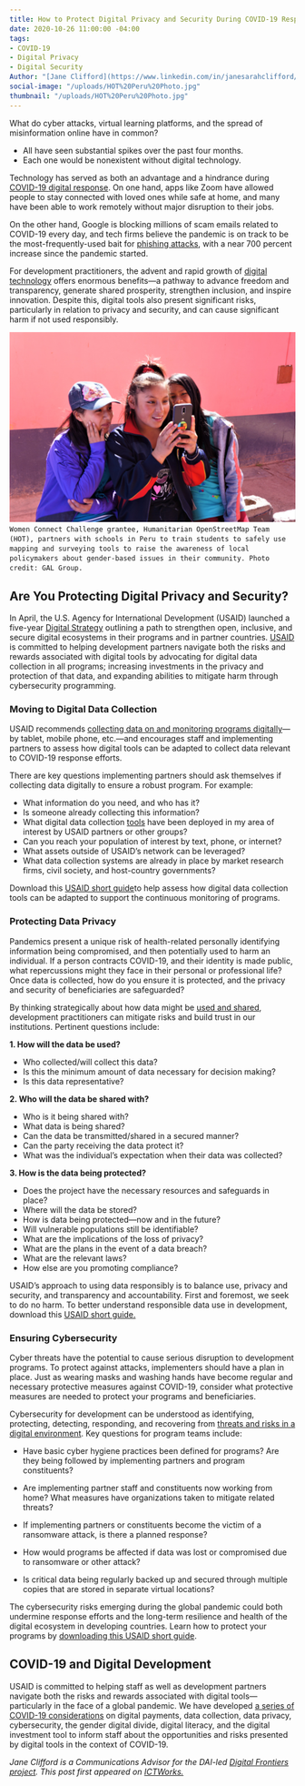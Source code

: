```yaml
---
title: How to Protect Digital Privacy and Security During COVID-19 Response
date: 2020-10-26 11:00:00 -04:00
tags:
- COVID-19
- Digital Privacy
- Digital Security
Author: "[Jane Clifford](https://www.linkedin.com/in/janesarahclifford/)"
social-image: "/uploads/HOT%20Peru%20Photo.jpg"
thumbnail: "/uploads/HOT%20Peru%20Photo.jpg"
---
```


What do cyber attacks, virtual learning platforms, and the spread of misinformation online have in common?

* All have seen substantial spikes over the past four months.
* Each one would be nonexistent without digital technology.

Technology has served as both an advantage and a hindrance during [COVID-19 digital response](https://www.ictworks.org/tag/covid-19-response/). On one hand, apps like Zoom have allowed people to stay connected with loved ones while safe at home, and many have been able to work remotely without major disruption to their jobs.

<!--more-->

On the other hand, Google is blocking millions of scam emails related to COVID-19 every day, and tech firms believe the pandemic is on track to be the most-frequently-used bait for [phishing attacks](https://www.bbc.com/news/technology-52319093), with a near 700 percent increase since the pandemic started.

For development practitioners, the advent and rapid growth of [digital technology](https://www.ictworks.org/tag/ict4d/) offers enormous benefits—a pathway to advance freedom and transparency, generate shared prosperity, strengthen inclusion, and inspire innovation. Despite this, digital tools also present significant risks, particularly in relation to privacy and security, and can cause significant harm if not used responsibly.

![HOT%20Peru%20Photo.jpg](/uploads/HOT%20Peru%20Photo.jpg)`Women Connect Challenge grantee, Humanitarian OpenStreetMap Team (HOT), partners with schools in Peru to train students to safely use mapping and surveying tools to raise the awareness of local policymakers about gender-based issues in their community. Photo credit: GAL Group.`

## Are You Protecting Digital Privacy and Security?

In April, the U.S. Agency for International Development (USAID) launched a five-year [Digital Strategy](https://www.usaid.gov/usaid-digital-strategy) outlining a path to strengthen open, inclusive, and secure digital ecosystems in their programs and in partner countries. [USAID](https://www.ictworks.org/tag/usaid/) is committed to helping development partners navigate both the risks and rewards associated with digital tools by advocating for digital data collection in all programs; increasing investments in the privacy and protection of that data, and expanding abilities to mitigate harm through cybersecurity programming.

### Moving to Digital Data Collection

USAID recommends [collecting data on and monitoring programs digitally](https://www.ictworks.org/tag/merl-tech/)—by tablet, mobile phone, etc.—and encourages staff and implementing partners to assess how digital tools can be adapted to collect data relevant to COVID-19 response efforts.

There are key questions implementing partners should ask themselves if collecting data digitally to ensure a robust program. For example:

* What information do you need, and who has it?
* Is someone already collecting this information?
* What digital data collection [tools](https://www.ictworks.org/tag/mobile-data-collection/) have been deployed in my area of interest by USAID partners or other groups?
* Can you reach your population of interest by text, phone, or internet?
* What assets outside of USAID’s network can be leveraged?
* What data collection systems are already in place by market research firms, civil society, and host-country governments?

Download this [USAID short guide](https://www.usaid.gov/digital-development/covid-19/digital-data-collection)to help assess how digital data collection tools can be adapted to support the continuous monitoring of programs.

### Protecting Data Privacy

Pandemics present a unique risk of health-related personally identifying information being compromised, and then potentially used to harm an individual. If a person contracts COVID-19, and their identity is made public, what repercussions might they face in their personal or professional life? Once data is collected, how do you ensure it is protected, and the privacy and security of beneficiaries are safeguarded?

By thinking strategically about how data might be [used and shared](https://www.ictworks.org/tag/responsible-data/), development practitioners can mitigate risks and build trust in our institutions. Pertinent questions include:

**1. How will the data be used?**

* Who collected/will collect this data?
* Is this the minimum amount of data necessary for decision making?
* Is this data representative?

**2. Who will the data be shared with?**

* Who is it being shared with?
* What data is being shared?
* Can the data be transmitted/shared in a secured manner?
* Can the party receiving the data protect it?
* What was the individual’s expectation when their data was collected?

**3. How is the data being protected?**

* Does the project have the necessary resources and safeguards in place?
* Where will the data be stored?
* How is data being protected—now and in the future?
* Will vulnerable populations still be identifiable?
* What are the implications of the loss of privacy?
* What are the plans in the event of a data breach?
* What are the relevant laws?
* How else are you promoting compliance?

USAID’s approach to using data responsibly is to balance use, privacy and security, and transparency and accountability. First and foremost, we seek to do no harm. To better understand responsible data use in development, download this [USAID short guide.](https://www.usaid.gov/digital-development/covid-19/data-privacy)

### Ensuring Cybersecurity

Cyber threats have the potential to cause serious disruption to development programs. To protect against attacks, implementers should have a plan in place. Just as wearing masks and washing hands have become regular and necessary protective measures against COVID-19, consider what protective measures are needed to protect your programs and beneficiaries.

Cybersecurity for development can be understood as identifying, protecting, detecting, responding, and recovering from [threats and risks in a digital environment](https://www.ictworks.org/10-signs-your-computer-infected-viruses-malware-or-trojans/). Key questions for program teams include:

* Have basic cyber hygiene practices been defined for programs? Are they being followed by implementing partners and program constituents?

* Are implementing partner staff and constituents now working from home? What measures have organizations taken to mitigate related threats?

* If implementing partners or constituents become the victim of a ransomware attack, is there a planned response?

* How would programs be affected if data was lost or compromised due to ransomware or other attack?

* Is critical data being regularly backed up and secured through multiple copies that are stored in separate virtual locations?

The cybersecurity risks emerging during the global pandemic could both undermine response efforts and the long-term resilience and health of the digital ecosystem in developing countries. Learn how to protect your programs by [downloading this USAID short guide](https://www.usaid.gov/digital-development/covid-19/cybersecurity).

## COVID-19 and Digital Development

USAID is committed to helping staff as well as development partners navigate both the risks and rewards associated with digital tools—particularly in the face of a global pandemic. We have developed [a series of COVID-19 considerations](https://www.usaid.gov/digital-development/covid-19) on digital payments, data collection, data privacy, cybersecurity, the gender digital divide, digital literacy, and the digital investment tool to inform staff about the opportunities and risks presented by digital tools in the context of COVID-19.

*Jane Clifford is a Communications Advisor for the DAI-led [Digital Frontiers project](https://www.dai.com/our-work/projects/worldwide-digital-frontiers-df). This post first appeared on [ICTWorks.](https://www.ictworks.org/protect-digital-privacy-security-covid-19-response/#.X4dMTGhKg2w)*